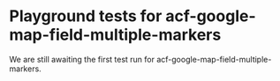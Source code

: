 # Playground tests for acf-google-map-field-multiple-markers
We are still awaiting the first test run for acf-google-map-field-multiple-markers.
